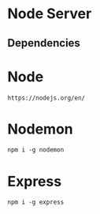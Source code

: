 # Node Server

## Dependencies
# Node
`https://nodejs.org/en/`

# Nodemon
`npm i -g nodemon`

# Express
`npm i -g express`
